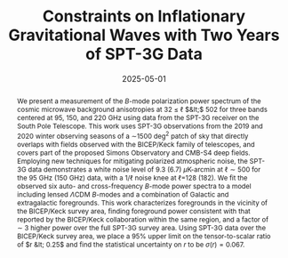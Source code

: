 ---
title: "Constraints on Inflationary Gravitational Waves with Two Years of SPT-3G Data"
collection: "publications"
category: "co_papers"
permalink: /publications/2025arXiv250502827Z
link: https://ui.adsabs.harvard.edu/abs/2025arXiv250502827Z/abstract
date: 2025-05-01
venue: "arXiv e-prints"
citation: "Zebrowski, J. A., Reichardt, C. L., Anderson, A. J., et al. (2025), arXiv e-prints, arXiv:2505.02827."
abstract: "We present a measurement of the $B$-mode polarization power spectrum of the cosmic microwave background anisotropies at 32 $\\le$ $\\ell$ $&lt;$ 502 for three bands centered at 95, 150, and 220 GHz using data from the SPT-3G receiver on the South Pole Telescope. This work uses SPT-3G observations from the 2019 and 2020 winter observing seasons of a $\\sim$1500 deg$^2$ patch of sky that directly overlaps with fields observed with the BICEP/Keck family of telescopes, and covers part of the proposed Simons Observatory and CMB-S4 deep fields. Employing new techniques for mitigating polarized atmospheric noise, the SPT-3G data demonstrates a white noise level of 9.3 (6.7) $μ$K-arcmin at $\\ell \\sim 500$ for the 95 GHz (150 GHz) data, with a $1/\\ell$ noise knee at $\\ell$=128 (182). We fit the observed six auto- and cross-frequency $B$-mode power spectra to a model including lensed $Λ$CDM $B$-modes and a combination of Galactic and extragalactic foregrounds. This work characterizes foregrounds in the vicinity of the BICEP/Keck survey area, finding foreground power consistent with that reported by the BICEP/Keck collaboration within the same region, and a factor of $\\sim$ 3 higher power over the full SPT-3G survey area. Using SPT-3G data over the BICEP/Keck survey area, we place a 95% upper limit on the tensor-to-scalar ratio of $r &lt; 0.25$ and find the statistical uncertainty on $r$ to be $σ(r) = 0.067$."
---